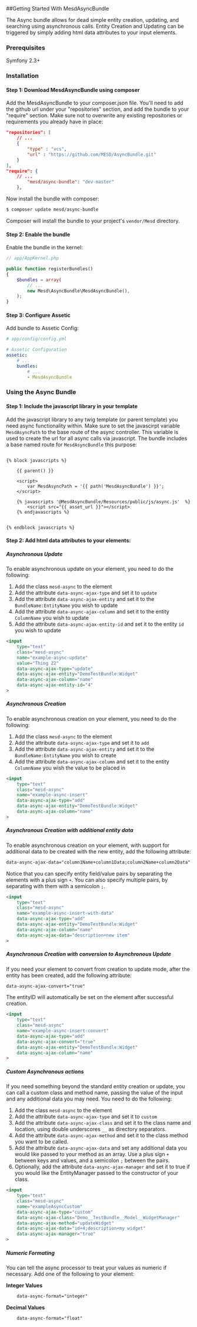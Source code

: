 ##Getting Started With MesdAsyncBundle

The Async bundle allows for dead simple entity creation, updating, and
searching using asynchronous calls. Entity Creation and Updating can be
triggered by simply adding html data attributes to your input elements.

### Prerequisites

Symfony 2.3+


### Installation


#### Step 1: Download MesdAsyncBundle using composer

Add the MesdAsyncBundle to your composer.json file. You'll need to add the
github url under your "repositories" section, and add the bundle to your
"require" section. Make sure not to overwrite any existing repositories or
requirements you already have in place:

``` json
"repositories": [
    // ...
    {
        "type" : "vcs",
        "url" : "https://github.com/MESD/AsyncBundle.git"
    }
],
"require": {
    // ...
        "mesd/async-bundle": "dev-master"
    },
```

Now install the bundle with composer:

``` bash
$ composer update mesd/async-bundle
```

Composer will install the bundle to your project's `vendor/Mesd` directory.


#### Step 2: Enable the bundle

Enable the bundle in the kernel:

``` php
// app/AppKernel.php

public function registerBundles()
{
    $bundles = array(
        // ...
        new Mesd\AsyncBundle\MesdAsyncBundle(),
    );
}
```

#### Step 3: Configure Assetic

Add bundle to Assetic Config:


``` yaml
# app/config/config.yml

# Assetic Configuration
assetic:
    # ...
    bundles:
        # ...
        - MesdAsyncBundle
```


### Using the Async Bundle

#### Step 1: Include the javascript library in your template

Add the javascript library to any twig template (or parent template) you need
async functionality within. Make sure to set the javascirpt variable
`MesdAsyncPath` to the base route of the async controller. This variable is
used to create the url for all async calls via javascript. The bundle includes
a base named route for `MesdAsyncBundle` this purpose:

```twig

{% block javascripts %}

    {{ parent() }}

    <script>
        var MesdAsyncPath = '{{ path('MesdAsyncBundle') }}';
    </script>

    {% javascripts '@MesdAsyncBundle/Resources/public/js/async.js'  %}
        <script src="{{ asset_url }}"></script>
    {% endjavascripts %}


{% endblock javascripts %}
```

#### Step 2: Add html data attributes to your elements:

##### Asynchronous Update

To enable asynchronous update on your element, you need to do the following:

1. Add the class `mesd-async` to the element
2. Add the attribute `data-async-ajax-type` and set it to `update`
3. Add the attribute `data-async-ajax-entity` and set it to the `BundleName:EntityName` you wish to update
4. Add the attribute `data-async-ajax-column` and set it to the entity `ColumnName` you wish to update
5. Add the attribute `data-async-ajax-entity-id` and set it to the entity `id` you wish to update


```html
<input
    type="text"
    class="mesd-async"
    name="example-async-update"
    value="Thing 22"
    data-async-ajax-type="update"
    data-async-ajax-entity="DemoTestBundle:Widget"
    data-async-ajax-column="name"
    data-async-ajax-entity-id="4"
>
```

##### Asynchronous Creation

To enable asynchronous creation on your element, you need to do the following:

1. Add the class `mesd-async` to the element
2. Add the attribute `data-async-ajax-type` and set it to `add`
3. Add the attribute `data-async-ajax-entity` and set it to the `BundleName:EntityName` you wish to create
4. Add the attribute `data-async-ajax-column` and set it to the entity `ColumnName` you wish the value to be placed in

```html
<input
    type="text"
    class="mesd-async"
    name="example-async-insert"
    data-async-ajax-type="add"
    data-async-ajax-entity="DemoTestBundle:Widget"
    data-async-ajax-column="name"
>
```

##### Asynchronous Creation with additional entity data

To enable asynchronous creation on your element, with support for additional
data to be created with the new entity, add the following attribute:

```html
data-async-ajax-data="column1Name+column1Data;column2Name+column2Data"
```

Notice that you can specify entity field/value pairs by separating the elements
with a plus sign `+`. You can also specify multiple pairs, by separating with
them with a semicolon `;`.


```html
<input
    type="text"
    class="mesd-async"
    name="example-async-insert-with-data"
    data-async-ajax-type="add"
    data-async-ajax-entity="DemoTestBundle:Widget"
    data-async-ajax-column="name"
    data-async-ajax-data="description+new item"
>
```

##### Asynchronous Creation with conversion to Asynchronous Update

If you need your element to convert from creation to update mode, after the
entity has been created, add the following attribute:

```html
data-async-ajax-convert="true"
```

The entityID will automatically be set on the element after successful
creation.


```html
<input
    type="text"
    class="mesd-async"
    name="example-async-insert-convert"
    data-async-ajax-type="add"
    data-async-ajax-convert="true"
    data-async-ajax-entity="DemoTestBundle:Widget"
    data-async-ajax-column="name"
>
```


##### Custom Asynchronous actions

If you need something beyond the standard entity creation or update, you can
call a custom class and method name, passing the value of the input and any
additional data you may need. You need to do the following:

1. Add the class `mesd-async` to the element
2. Add the attribute `data-async-ajax-type` and set it to `custom`
3. Add the attribute `data-async-ajax-class` and set it to the class name and location, using double underscores `__` as directory separators.
4. Add the attribute `data-async-ajax-method` and set it to the class method you want to be called.
5. Add the attribute `data-async-ajax-data` and set any additional data you would like passed to your method as an array. Use a plus sign `+` between keys and values, and a semicolon `;` between the pairs.
6. Optionally, add the attribute `data-async-ajax-manager` and set it to true if you would like the EntityManager passed to the constructor of your class.


```html
<input
    type="text"
    class="mesd-async"
    name="exampleAsyncCustom"
    data-async-ajax-type="custom"
    data-async-ajax-class="Demo__TestBundle__Model__WidgetManager"
    data-async-ajax-method="updateWidget"
    data-async-ajax-data="id+4;description+my widget"
    data-async-ajax-manager="true"
>
```

##### Numeric Formating

You can tell the async processor to treat your values as numeric if
necessary. Add one of the following to your element:

**Integer Values**

```html
    data-async-format="integer"
```

**Decimal Values**
```html
    data-async-format="float"
```

